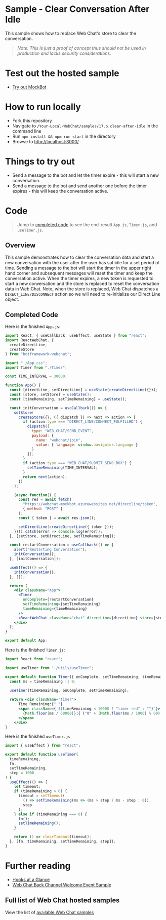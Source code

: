 # Sample - Clear Conversation After Idle

This sample shows how to replace Web Chat's store to clear the conversation.

> _Note: This is just a proof of concept thus should not be used in production
> and lacks security considerations._

# Test out the hosted sample

-  [Try out MockBot](https://microsoft.github.io/BotFramework-WebChat/17.b.clear-after-idle)

# How to run locally

-  Fork this repository
-  Navigate to `/Your-Local-WebChat/samples/17.b.clear-after-idle` in the command line
-  Run `npm install && npm run start` in the directory
-  Browse to [http://localhost:3000/](http://localhost:3000/)

# Things to try out

-  Send a message to the bot and let the timer expire - this will start a new conversation.
-  Send a message to the bot and send another one before the timer expires - this will keep the conversation active.

# Code

> Jump to [completed code](#completed-code) to see the end-result `App.js`, `Timer.js`, and `useTimer.js`.

## Overview
This sample demonstrates how to clear the conversation data and start a new conversation with the user after the user has sat idle for a set period of time. Sending a message to the bot will start the timer in the upper right hand corner and subsequent messages will reset the timer and keep the conversation active. When the timer expires, a new token is requested to start a new conversation and the store is replaced to reset the conversation data in Web Chat. Note, when the store is replaced, Web Chat dispatches a `DIRECT_LINE/DISCONNECT` action so we will need to re-initialize our Direct Line object.

## Completed Code

Here is the finished `App.js`:

```jsx
import React, { useCallback, useEffect, useState } from "react";
import ReactWebChat, {
  createDirectLine,
  createStore
} from "botframework-webchat";

import "./App.css";
import Timer from "./Timer";

const TIME_INTERVAL = 30000;

function App() {
  const [directLine, setDirectLine] = useState(createDirectLine({}));
  const [store, setStore] = useState();
  const [timeRemaining, setTimeRemaining] = useState();

  const initConversation = useCallback(() => {
    setStore(
      createStore({}, ({ dispatch }) => next => action => {
        if (action.type === "DIRECT_LINE/CONNECT_FULFILLED") {
          dispatch({
            type: "WEB_CHAT/SEND_EVENT",
            payload: {
              name: "webchat/join",
              value: { language: window.navigator.language }
            }
          });
        }
        if (action.type === "WEB_CHAT/SUBMIT_SEND_BOX") {
          setTimeRemaining(TIME_INTERVAL);
        }
        return next(action);
      })
    );

    (async function() {
      const res = await fetch(
        "https://webchat-mockbot.azurewebsites.net/directline/token",
        { method: "POST" }
      );
      const { token } = await res.json();

      setDirectLine(createDirectLine({ token }));
    })().catch(error => console.log(error));
  }, [setStore, setDirectLine, setTimeRemaining]);

  const restartConversation = useCallback(() => {
    alert("Restarting Conversation");
    initConversation();
  }, [initConversation]);

  useEffect(() => {
    initConversation();
  }, []);

  return (
    <div className="App">
      <Timer
        onComplete={restartConversation}
        setTimeRemaining={setTimeRemaining}
        timeRemaining={timeRemaining}
      />
      <ReactWebChat className="chat" directLine={directLine} store={store} />
    </div>
  );
}

export default App;
```

Here is the finished `Timer.js`:
```jsx
import React from "react";

import useTimer from "./utils/useTimer";

export default function Timer({ onComplete, setTimeRemaining, timeRemaining }) {
  const ms = timeRemaining || 0;

  useTimer(timeRemaining, onComplete, setTimeRemaining);
  
  return <div className="timer">
      Time Remaining:{" "}
      <span className={`${timeRemaining < 10000 ? "timer-red" : ""}`}>
        {Math.floor(ms / 60000)}:{ ("0" + (Math.floor(ms / 1000) % 60)).slice(-2) }
      </span>
    </div>
}
```

Here is the finished `useTimer.js`:

```javascript
import { useEffect } from "react";

export default function useTimer(
  timeRemaining,
  fn,
  setTimeRemaining,
  step = 1000
) {
  useEffect(() => {
    let timeout;
    if (timeRemaining > 0) {
      timeout = setTimeout(
        () => setTimeRemaining(ms => (ms > step ? ms - step : 0)),
        step
      );
    } else if (timeRemaining === 0) {
      fn();
      setTimeRemaining();
    }

    return () => clearTimeout(timeout);
  }, [fn, timeRemaining, setTimeRemaining, step]);
}
```

# Further reading

-  [Hooks at a Glance](https://reactjs.org/docs/hooks-overview.html)
-  [Web Chat Back Channel Welcome Event Sample](https://github.com/microsoft/BotFramework-WebChat/tree/master/samples/15.d.backchannel-send-welcome-event)
## Full list of Web Chat hosted samples

View the list of [available Web Chat samples](https://github.com/microsoft/BotFramework-WebChat/tree/master/samples)
